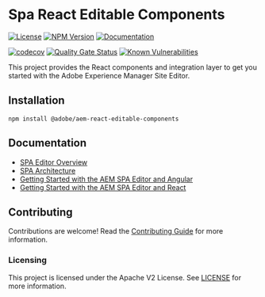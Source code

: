# Spa React Editable Components 

[![License](https://img.shields.io/badge/license-Apache%202-blue)](https://github.com/adobe/aem-react-editable-components/blob/master/LICENSE)
[![NPM Version](https://img.shields.io/npm/v/@adobe/aem-react-editable-components.svg)](https://www.npmjs.com/package/@adobe/aem-react-editable-components)
[![Documentation](https://img.shields.io/badge/docs-api-blue)](https://opensource.adobe.com/aem-react-editable-components/globals.html)

[![codecov](https://codecov.io/gh/adobe/aem-react-editable-components/branch/master/graph/badge.svg)](https://codecov.io/gh/adobe/aem-react-editable-components)
[![Quality Gate Status](https://sonarcloud.io/api/project_badges/measure?project=adobe_aem-react-editable-components&metric=alert_status)](https://sonarcloud.io/dashboard?id=adobe_aem-react-editable-components)
[![Known Vulnerabilities](https://snyk.io/test/github/adobe/aem-react-editable-components/badge.svg)](https://snyk.io/test/github/adobe/aem-react-editable-components)

This project provides the React components and integration layer to get you started with the Adobe Experience Manager Site Editor.


## Installation
```
npm install @adobe/aem-react-editable-components
```

## Documentation 

* [SPA Editor Overview](https://www.adobe.com/go/aem6_5_docs_spa_en)
* [SPA Architecture](https://docs.adobe.com/content/help/en/experience-manager-65/developing/headless/spas/spa-architecture.html)
* [Getting Started with the AEM SPA Editor and Angular](https://docs.adobe.com/content/help/en/experience-manager-learn/spa-angular-tutorial/overview.html)
* [Getting Started with the AEM SPA Editor and React](https://docs.adobe.com/content/help/en/experience-manager-learn/spa-react-tutorial/overview.html)

## Contributing

Contributions are welcome! Read the [Contributing Guide](CONTRIBUTING.md) for more information.

### Licensing

This project is licensed under the Apache V2 License. See [LICENSE](LICENSE) for more information.

